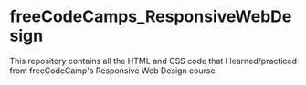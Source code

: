 # freeCodeCamps_ResponsiveWebDesign
This repository contains all the HTML and CSS code that I learned/practiced from freeCodeCamp's Responsive Web Design course
